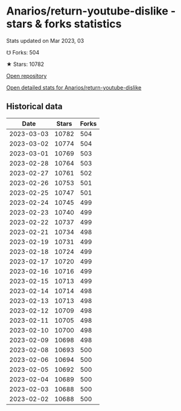 # Anarios/return-youtube-dislike - stars & forks statistics

Stats updated on Mar 2023, 03

☋ Forks: 504

★ Stars: 10782

[Open repository](https://github.com/Anarios/return-youtube-dislike)

[Open detailed stats for Anarios/return-youtube-dislike](https://reviewgithub.com/rep/Anarios/return-youtube-dislike)

## Historical data
| Date | Stars | Forks |
|------|-------|-------|
| 2023-03-03 | 10782 | 504 | 
| 2023-03-02 | 10774 | 504 | 
| 2023-03-01 | 10769 | 503 | 
| 2023-02-28 | 10764 | 503 | 
| 2023-02-27 | 10761 | 502 | 
| 2023-02-26 | 10753 | 501 | 
| 2023-02-25 | 10747 | 501 | 
| 2023-02-24 | 10745 | 499 | 
| 2023-02-23 | 10740 | 499 | 
| 2023-02-22 | 10737 | 499 | 
| 2023-02-21 | 10734 | 498 | 
| 2023-02-19 | 10731 | 499 | 
| 2023-02-18 | 10724 | 499 | 
| 2023-02-17 | 10720 | 499 | 
| 2023-02-16 | 10716 | 499 | 
| 2023-02-15 | 10713 | 499 | 
| 2023-02-14 | 10714 | 498 | 
| 2023-02-13 | 10713 | 498 | 
| 2023-02-12 | 10709 | 498 | 
| 2023-02-11 | 10705 | 498 | 
| 2023-02-10 | 10700 | 498 | 
| 2023-02-09 | 10698 | 498 | 
| 2023-02-08 | 10693 | 500 | 
| 2023-02-06 | 10694 | 500 | 
| 2023-02-05 | 10692 | 500 | 
| 2023-02-04 | 10689 | 500 | 
| 2023-02-03 | 10688 | 500 | 
| 2023-02-02 | 10688 | 500 | 

